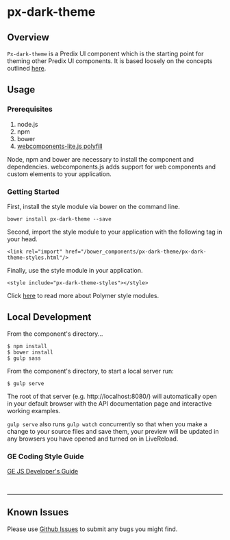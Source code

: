 # px-dark-theme

## Overview

`Px-dark-theme` is a Predix UI component which is the starting point for theming other Predix UI components. It is based loosely on the concepts outlined [here](https://www.polymer-project.org/1.0/docs/devguide/styling.html#xscope-styling).


## Usage

### Prerequisites
1. node.js
2. npm
3. bower
4. [webcomponents-lite.js polyfill](https://github.com/webcomponents/webcomponentsjs)

Node, npm and bower are necessary to install the component and dependencies. webcomponents.js adds support for web components and custom elements to your application.

### Getting Started

First, install the style module via bower on the command line.

```
bower install px-dark-theme --save
```

Second, import the style module to your application with the following tag in your head.

```
<link rel="import" href="/bower_components/px-dark-theme/px-dark-theme-styles.html"/>
```

Finally, use the style module in your application.

```
<style include="px-dark-theme-styles"></style>
```

Click [here](https://www.polymer-project.org/2.0/docs/devguide/style-shadow-dom#style-modules) to read more about Polymer style modules.

## Local Development

From the component's directory...

```
$ npm install
$ bower install
$ gulp sass
```

From the component's directory, to start a local server run:

```
$ gulp serve
```

The root of that server (e.g. http://localhost:8080/) will automatically open in your default browser with the API documentation page and interactive working examples.

`gulp serve` also runs `gulp watch` concurrently so that when you make a change to your source files and save them, your preview will be updated in any browsers you have opened and turned on in LiveReload.

### GE Coding Style Guide
[GE JS Developer's Guide](https://github.com/GeneralElectric/javascript)

<br />
<hr />

## Known Issues

Please use [Github Issues](https://github.com/PredixDev/px-dark-theme/issues) to submit any bugs you might find.
